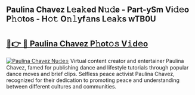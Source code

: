 ## Paulina Chavez L𝚎a𝚔ed N𝚞𝚍e - Part-ySm Vi𝚍𝚎o P𝚑𝚘tos - H𝚘𝚝 O𝚗𝚕yf𝚊ns L𝚎a𝚔s wTB0U

# <h2><a href="http://kf5y8w.oniu.top/?m=Paulina+Chavez">🔗👉 🔴 Paulina Chavez P𝚑ot𝚘𝚜 V𝚒d𝚎o</a></h2>

[![Paulina Chavez Nu𝚍e𝚜](https://i.imgur.com/0qMVB7G.gif)](http://kf5y8w.oniu.top/?m=Paulina+Chavez)
Virtual content creator and entertainer Paulina Chavez, famed for publishing dance and lifestyle tutorials through popular dance moves and brief clips. Selfless peace activist Paulina Chavez, recognized for their dedication to promoting peace and understanding between different cultures and communities.  
